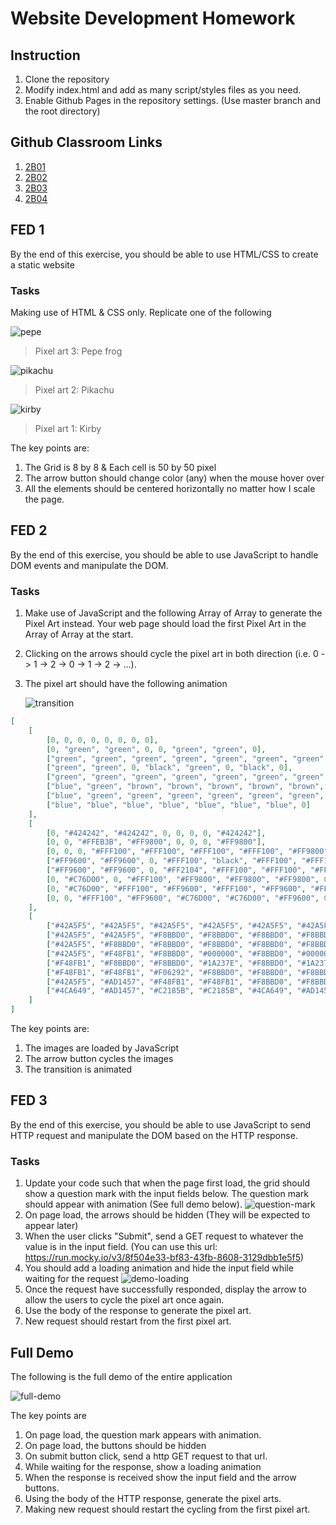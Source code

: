 # Website Development Homework

## Instruction

1. Clone the repository
2. Modify index.html and add as many script/styles files as you need.
3. Enable Github Pages in the repository settings. (Use master branch and the root directory)

## Github Classroom Links

1. [2B01](https://classroom.github.com/a/P45pCpEX)
2. [2B02](https://classroom.github.com/a/MvV4ubF4)
3. [2B03](https://classroom.github.com/a/lmiUif1Y)
4. [2B04](https://classroom.github.com/a/g-XwrQqg)

## FED 1

By the end of this exercise, you should be able to use HTML/CSS to create a static website

### Tasks

Making use of HTML & CSS only. Replicate one of the following

![pepe](./assets/pixel-art-1.png)

> Pixel art 3: Pepe frog

![pikachu](./assets/pixel-art-2.png)

> Pixel art 2: Pikachu

![kirby](./assets/pixel-art-3.png)

> Pixel art 1: Kirby

The key points are:

1. The Grid is 8 by 8 & Each cell is 50 by 50 pixel
2. The arrow button should change color (any) when the mouse hover over
3. All the elements should be centered horizontally no matter how I scale the page.

## FED 2

By the end of this exercise, you should be able to use JavaScript to handle DOM events and manipulate the DOM.

### Tasks

1. Make use of JavaScript and the following Array of Array to generate the Pixel Art instead. Your web page should load the first Pixel Art in the Array of Array at the start.
2. Clicking on the arrows should cycle the pixel art in both direction (i.e. 0 -> 1 -> 2 -> 0 -> 1 -> 2 -> ...).
3. The pixel art should have the following animation

    ![transition](./assets/fed2-demo.gif)

```json
[
    [
        [0, 0, 0, 0, 0, 0, 0, 0],
        [0, "green", "green", 0, 0, "green", "green", 0],
        ["green", "green", "green", "green", "green", "green", "green", 0],
        ["green", "green", 0, "black", "green", 0, "black", 0],
        ["green", "green", "green", "green", "green", "green", "green", 0],
        ["blue", "green", "brown", "brown", "brown", "brown", "brown", 0],
        ["blue", "green", "green", "green", "green", "green", "green", 0],
        ["blue", "blue", "blue", "blue", "blue", "blue", "blue", 0]
    ],
    [
        [0, "#424242", "#424242", 0, 0, 0, 0, "#424242"],
        [0, 0, "#FFEB3B", "#FF9800", 0, 0, 0, "#FF9800"],
        [0, 0, 0, "#FFF100", "#FFF100", "#FFF100", "#FFF100", "#FF9800"],
        ["#FF9600", "#FF9600", 0, "#FFF100", "black", "#FFF100", "#FFF100", "black"],
        ["#FF9600", "#FF9600", 0, "#FF2104", "#FFF100", "#FFF100", "#FFF100", "#FF9800"],
        [0, "#C76D00", 0, "#FFF100", "#FF9800", "#FF9800", "#FF9800", 0],
        [0, "#C76D00", "#FFF100", "#FF9600", "#FFF100", "#FF9600", "#FFF100", 0],
        [0, 0, "#FFF100", "#FF9600", "#C76D00", "#C76D00", "#FF9600", 0]
    ],
    [
        ["#42A5F5", "#42A5F5", "#42A5F5", "#42A5F5", "#42A5F5", "#42A5F5", "#42A5F5", "#42A5F5"],
        ["#42A5F5", "#42A5F5", "#F8BBD0", "#F8BBD0", "#F8BBD0", "#F8BBD0", "#42A5F5", "#42A5F5"],
        ["#42A5F5", "#F8BBD0", "#F8BBD0", "#F8BBD0", "#F8BBD0", "#F8BBD0", "#F8BBD0", "#42A5F5"],
        ["#42A5F5", "#F48FB1", "#F8BBD0", "#000000", "#F8BBD0", "#000000", "#F8BBD0", "#42A5F5"],
        ["#F48FB1", "#F8BBD0", "#F8BBD0", "#1A237E", "#F8BBD0", "#1A237E", "#F8BBD0", "#42A5F5"],
        ["#F48FB1", "#F48FB1", "#F06292", "#F8BBD0", "#F8BBD0", "#F8BBD0", "#F06292", "#F48FB1"],
        ["#42A5F5", "#AD1457", "#F48FB1", "#F48FB1", "#F8BBD0", "#F8BBD0", "#AD1457", "#42A5F5"],
        ["#4CA649", "#AD1457", "#C2185B", "#C2185B", "#4CA649", "#AD1457", "#C2185B", "#4CA649"]
    ]
]
```

The key points are:

1. The images are loaded by JavaScript
2. The arrow button cycles the images
3. The transition is animated

## FED 3

By the end of this exercise, you should be able to use JavaScript to send HTTP request and manipulate the DOM based on the HTTP response.

### Tasks

1. Update your code such that when the page first load, the grid should show a question mark with the input fields below. The question mark should appear with animation (See full demo below).
   ![question-mark](./assets/pixel-art-4.png)
2. On page load, the arrows should be hidden (They will be expected to appear later)
3. When the user clicks "Submit", send a GET request to whatever the value is in the input field. (You can use this url: https://run.mocky.io/v3/8f504e33-bf83-43fb-8608-3129dbb1e5f5)
4. You should add a loading animation and hide the input field while waiting for the request
   ![demo-loading](./assets/fed2-demo-2.gif)
5. Once the request have successfully responded, display the arrow to allow the users to cycle the pixel art once again.
6. Use the body of the response to generate the pixel art.
7. New request should restart from the first pixel art.

## Full Demo

The following is the full demo of the entire application

![full-demo](./assets/fed2-demo-full.gif)

The key points are

1. On page load, the question mark appears with animation.
2. On page load, the buttons should be hidden
3. On submit button click, send a http GET request to that url.
4. While waiting for the response, show a loading animation
5. When the response is received show the input field and the arrow buttons.
6. Using the body of the HTTP response, generate the pixel arts.
7. Making new request should restart the cycling from the first pixel art.
